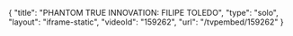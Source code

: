 {
    "title": "PHANTOM TRUE INNOVATION: FILIPE TOLEDO",
    "type": "solo",
    "layout": "iframe-static",
    "videoId": "159262",
    "url": "\/tvpembed\/159262"
}